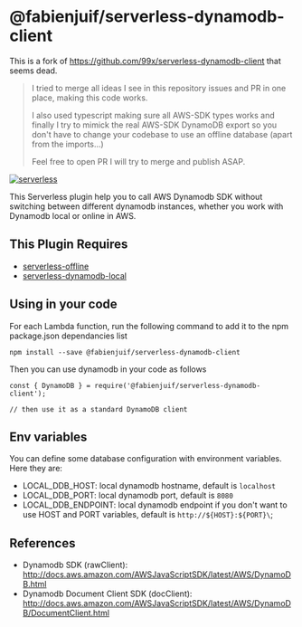 # @fabienjuif/serverless-dynamodb-client

This is a fork of https://github.com/99x/serverless-dynamodb-client that seems dead.

> I tried to merge all ideas I see in this repository issues and PR in one place, making this code works.
>
> I also used typescript making sure all AWS-SDK types works and finally I try to mimick the real AWS-SDK DynamoDB export so you don't have to change your codebase to use an offline database (apart from the imports...)
>
> Feel free to open PR I will try to merge and publish ASAP.

[![serverless](http://public.serverless.com/badges/v3.svg)](http://www.serverless.com)

This Serverless plugin help you to call AWS Dynamodb SDK without switching between different dynamodb instances, whether you work with Dynamodb local or online in AWS.

## This Plugin Requires

- [serverless-offline](https://github.com/dherault/serverless-offline)
- [serverless-dynamodb-local](https://github.com/99xt/serverless-dynamodb-local)

## Using in your code

For each Lambda function, run the following command to add it to the npm package.json dependancies list

`npm install --save @fabienjuif/serverless-dynamodb-client`

Then you can use dynamodb in your code as follows

```
const { DynamoDB } = require('@fabienjuif/serverless-dynamodb-client');

// then use it as a standard DynamoDB client
```

## Env variables

You can define some database configuration with environment variables.
Here they are:

- LOCAL_DDB_HOST: local dynamodb hostname, default is `localhost`
- LOCAL_DDB_PORT: local dynamodb port, default is `8080`
- LOCAL_DDB_ENDPOINT: local dynamodb endpoint if you don't want to use HOST and PORT variables, default is `http://${HOST}:${PORT}\`;

## References

- Dynamodb SDK (rawClient): http://docs.aws.amazon.com/AWSJavaScriptSDK/latest/AWS/DynamoDB.html
- Dynamodb Document Client SDK (docClient): http://docs.aws.amazon.com/AWSJavaScriptSDK/latest/AWS/DynamoDB/DocumentClient.html
